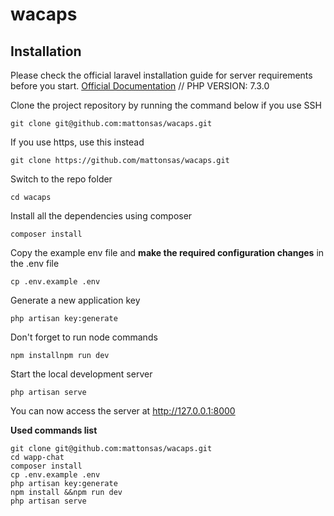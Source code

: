 # wacaps

## Installation

Please check the official laravel installation guide for server requirements before you start. [Official Documentation](https://laravel.com/docs/5.6/installation#installation) // PHP VERSION: 7.3.0


Clone the project repository by running the command below if you use SSH

```
git clone git@github.com:mattonsas/wacaps.git
```

If you use https, use this instead

```
git clone https://github.com/mattonsas/wacaps.git
```

Switch to the repo folder

```
cd wacaps
```

Install all the dependencies using composer

```
composer install
```

Copy the example env file and **make the required configuration changes** in the .env file

```
cp .env.example .env
```

Generate a new application key

```
php artisan key:generate
```

Don't forget to run node commands

```
npm installnpm run dev
```

Start the local development server

```
php artisan serve
```

You can now access the server at http://127.0.0.1:8000

**Used commands list**

```
git clone git@github.com:mattonsas/wacaps.git
cd wapp-chat
composer install
cp .env.example .env
php artisan key:generate
npm install &&npm run dev
php artisan serve 
```
